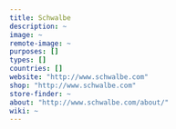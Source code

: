 ```yaml
---
title: Schwalbe
description: ~
image: ~
remote-image: ~
purposes: []
types: []
countries: []
website: "http://www.schwalbe.com"
shop: "http://www.schwalbe.com"
store-finder: ~
about: "http://www.schwalbe.com/about/"
wiki: ~
---
```

